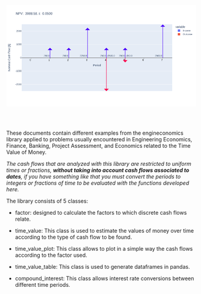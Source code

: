 <style>
img {
  display: block;
  margin-left: auto;
  margin-right: auto;
}
</style>

<img src="../images/img_2.png" alt = "Cash Flow Plot" class="center">

<br></br>

These documents contain different examples from the engineconomics library applied to problems usually encountered in Engineering Economics, Finance, Banking, Project Assessment, and Economics related to the Time Value of Money. 

_The cash flows that are analyzed with this library are restricted to uniform times or fractions, **without taking into account cash flows associated to dates**, if you have something like that you must convert the periods to integers or fractions of time to be evaluated with the functions developed here._


The library consists of 5 classes:


- factor: designed to calculate the factors to which discrete cash flows relate.

- time_value: This class is used to estimate the values of money over time according to the type of cash flow to be found.

- time_value_plot: This class allows to plot in a simple way the cash flows according to the factor used.

- time_value_table: This class is used to generate dataframes in pandas.

- compound_interest: This class allows interest rate conversions between different time periods.